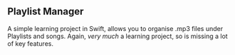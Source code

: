 ## Playlist Manager

A simple learning project in Swift, allows you to organise .mp3 files under Playlists and songs. Again, *very much* a learning project, so is missing a lot of key features.

